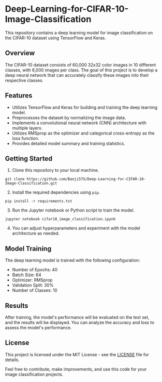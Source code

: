 # Deep-Learning-for-CIFAR-10-Image-Classification

This repository contains a deep learning model for image classification on the CIFAR-10 dataset using TensorFlow and Keras.

## Overview

The CIFAR-10 dataset consists of 60,000 32x32 color images in 10 different classes, with 6,000 images per class. The goal of this project is to develop a deep neural network that can accurately classify these images into their respective classes.

## Features

- Utilizes TensorFlow and Keras for building and training the deep learning model.
- Preprocesses the dataset by normalizing the image data.
- Implements a convolutional neural network (CNN) architecture with multiple layers.
- Utilizes RMSprop as the optimizer and categorical cross-entropy as the loss function.
- Provides detailed model summary and training statistics.

## Getting Started

1. Clone this repository to your local machine.

```
git clone https://github.com/Banji575/Deep-Learning-for-CIFAR-10-Image-Classification.git
```

2. Install the required dependencies using `pip`.

```
pip install -r requirements.txt
```

3. Run the Jupyter notebook or Python script to train the model.

```
jupyter notebook cifar10_image_classification.ipynb
```

4. You can adjust hyperparameters and experiment with the model architecture as needed.

## Model Training

The deep learning model is trained with the following configuration:

- Number of Epochs: 40
- Batch Size: 64
- Optimizer: RMSprop
- Validation Split: 30%
- Number of Classes: 10

## Results

After training, the model's performance will be evaluated on the test set, and the results will be displayed. You can analyze the accuracy and loss to assess the model's performance.

## License

This project is licensed under the MIT License - see the [LICENSE](LICENSE) file for details.

Feel free to contribute, make improvements, and use this code for your image classification projects.
